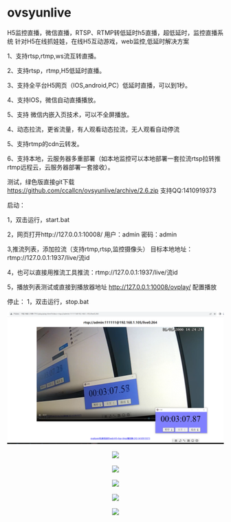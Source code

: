 # ovsyunlive
H5监控直播，微信直播，RTSP、RTMP转低延时h5直播，超低延时，监控直播系统
针对H5在线抓娃娃，在线H5互动游戏，web监控,低延时解决方案

1、支持rtsp,rtmp,ws流互转直播。

2、支持rtsp，rtmp,H5低延时直播。

3、支持全平台H5网页（IOS,android,PC）低延时直播，可以到1秒。 

4、支持IOS，微信自动直播播放。 

5、支持 微信内嵌入页技术，可以不全屏播放。 

4、动态拉流，更省流量，有人观看动态拉流，无人观看自动停流

5、支持rtmp的cdn云转发。

6、支持本地，云服务器多重部署（如本地监控可以本地部署一套拉流rtsp拉转推rtmp远程云，云服务器部署一套接收）。

测试，绿色版直接git下载 https://github.com/ccallcn/ovsyunlive/archive/2.6.zip
支持QQ:1410919373

启动：

1，双击运行，start.bat

2，网页打开http://127.0.0.1:10008/ 用户：admin 密码：admin

3,推流列表，添加拉流（支持rtmp,rtsp,监控摄像头） 目标本地地址：rtmp://127.0.0.1:1937/live/流id  

4，也可以直接用推流工具推流：rtmp://127.0.0.1:1937/live/流id  

5，播放列表测试或直接到播放器地址 http://127.0.0.1:10008/ovplay/ 配置播放

停止：
1，双击运行，stop.bat

<p align="center"><img src="https://github.com/ccallcn/ovsyunlive/raw/master/TIM截图20190519124506.png" /></p>
<p align="center"><img src="https://github.com/ccallcn/ovsyunlive/raw/master/TIM截图20190519120437.png" /></p>
<p align="center"><img src="https://github.com/ccallcn/ovsyunlive/raw/master/TIM截图20190519120755.png" /></p>
<p align="center"><img src="https://github.com/ccallcn/ovsyunlive/raw/master/TIM截图20190519120849.png" /></p>
<p align="center"><img src="https://github.com/ccallcn/ovsyunlive/raw/master/TIM截图20190424172015.png" /></p>
<p align="center"><img src="https://github.com/ccallcn/ovsyunlive/raw/master/TIM截图20190519120935.png" /></p>
